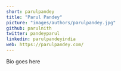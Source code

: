 ```yaml
---
short: parulpandey
title: "Parul Pandey"
picture: "images/authors/parulpandey.jpg"
github: parulnith
twitter: pandeyparul
linkedin: parulpandeyindia
web: https://parulpandey.com/
---
```


Bio goes here